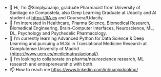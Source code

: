 - 👋 Hi, I’m @SimplyJuanjo, graduate Pharmacist from University of Santiago de Compostela, also Deep Learning Graduate at Udacity and AI student at https://IIA.es and Coursera/Udacity.
- 👀 I’m interested in Healthcare, Pharma Science, Biomedical Research, Biomedical Engineering, Brain-Computer Interfaces, Neuroscience, ML, DL, Psychology and Psychedelic Pharmacology.
- 🌱 I’m currently learning Advanced Python for Data Science & Deep Learning and pursuing a M.Sc in Translational Medicine Research at Complutense University of Madrid (https://www.ucm.es/medicinatraslacional/).
- 💞️ I’m looking to collaborate on pharma/neuroscience research, ML research and entrepreneurship with both. 
- 📫 How to reach me https://www.linkedin.com/in/juanjodoolmo/

<!---
SimplyJuanjo/SimplyJuanjo is a ✨ special ✨ repository because its `README.md` (this file) appears on your GitHub profile.
You can click the Preview link to take a look at your changes.
--->
